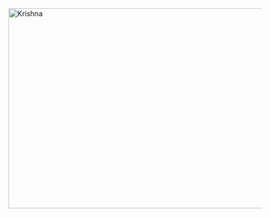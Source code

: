 

<head>
<meta charset="utf-8">
<meta http-equiv="X-UA-Compatible" content="IE=edge">
<meta name="HandheldFriendly" content="true" />
<meta name="apple-mobile-web-app-capable" content="yes">
<meta name="mobile-web-app-capable" content="yes">
<meta name="viewport" content="width=device-width, initial-scale=1, minimum-scale=1, maximum-scale=1, user-scalable=no">
<title>Asteya | Home</title>
<!--[if lte IE 9]>
<style>
.animated {opacity: 1; visibility:visible !important;}    
</style>
<![endif]-->

<!--[if lt IE 9]>
<link rel="stylesheet" href="http://www.asteyaglobal.com/wp-content/themes/asteya/css/ie-8.css">
<script src="https://oss.maxcdn.com/html5shiv/3.7.2/html5shiv.min.js"></script>
<script src="https://oss.maxcdn.com/respond/1.4.2/respond.min.js"></script>
<![endif]-->
<body>
	<img src = "https://bookie164.github.io/Asteya/IMG_46964-2.jpg" alt="Krishna" Width ="1000" height="400">
	
</body>

